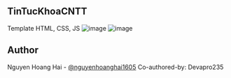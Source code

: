 ## TinTucKhoaCNTT
Template HTML, CSS, JS
![image](https://github.com/user-attachments/assets/e8cbb9fa-44a0-479b-be95-6455bf645565)
![image](https://github.com/user-attachments/assets/c3f7052a-ef3e-439b-bebd-f80b6c6edf24)


## Author
Nguyen Hoang Hai - [@nguyenhoanghai1605](https://github.com/nguyenhoanghai1605)
Co-authored-by: Devapro235
